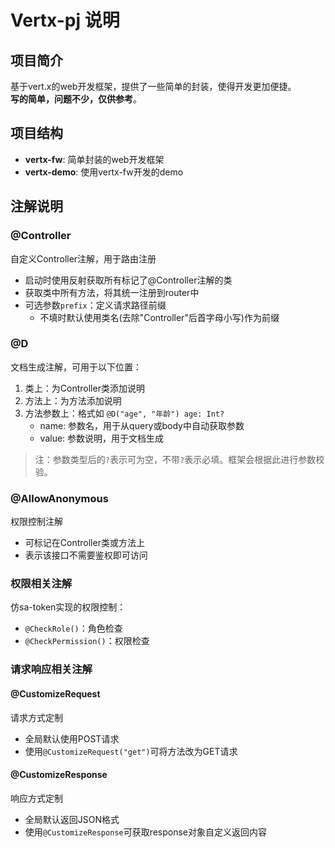 # Vertx-pj 说明

## 项目简介
基于vert.x的web开发框架，提供了一些简单的封装，使得开发更加便捷。<br/>
**写的简单，问题不少，仅供参考**。


## 项目结构
- **vertx-fw**: 简单封装的web开发框架
- **vertx-demo**: 使用vertx-fw开发的demo

## 注解说明

### @Controller
自定义Controller注解，用于路由注册
- 启动时使用反射获取所有标记了@Controller注解的类
- 获取类中所有方法，将其统一注册到router中
- 可选参数`prefix`：定义请求路径前缀
    - 不填时默认使用类名(去除"Controller"后首字母小写)作为前缀

### @D
文档生成注解，可用于以下位置：
1. 类上：为Controller类添加说明
2. 方法上：为方法添加说明
3. 方法参数上：格式如 `@D("age", "年龄") age: Int?`
    - name: 参数名，用于从query或body中自动获取参数
    - value: 参数说明，用于文档生成

> 注：参数类型后的`?`表示可为空，不带`?`表示必填。框架会根据此进行参数校验。

### @AllowAnonymous
权限控制注解
- 可标记在Controller类或方法上
- 表示该接口不需要鉴权即可访问

### 权限相关注解
仿sa-token实现的权限控制：
- `@CheckRole()`：角色检查
- `@CheckPermission()`：权限检查

### 请求响应相关注解

#### @CustomizeRequest
请求方式定制
- 全局默认使用POST请求
- 使用`@CustomizeRequest("get")`可将方法改为GET请求

#### @CustomizeResponse
响应方式定制
- 全局默认返回JSON格式
- 使用`@CustomizeResponse`可获取response对象自定义返回内容